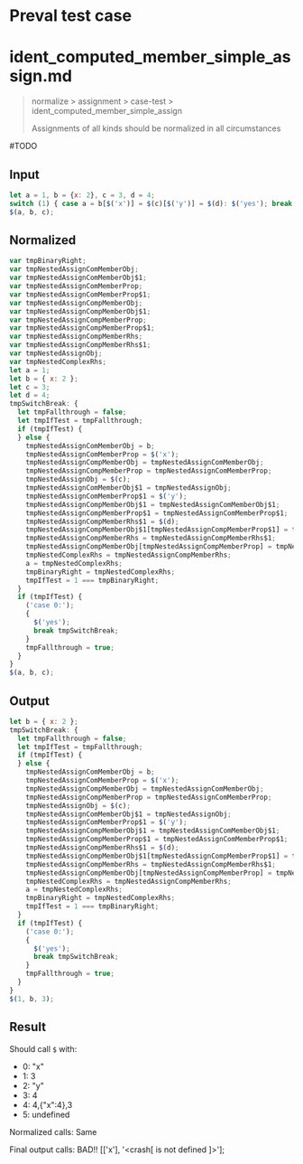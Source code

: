 # Preval test case

# ident_computed_member_simple_assign.md

> normalize > assignment > case-test > ident_computed_member_simple_assign
>
> Assignments of all kinds should be normalized in all circumstances

#TODO

## Input

`````js filename=intro
let a = 1, b = {x: 2}, c = 3, d = 4;
switch (1) { case a = b[$('x')] = $(c)[$('y')] = $(d): $('yes'); break; }
$(a, b, c);
`````

## Normalized

`````js filename=intro
var tmpBinaryRight;
var tmpNestedAssignComMemberObj;
var tmpNestedAssignComMemberObj$1;
var tmpNestedAssignComMemberProp;
var tmpNestedAssignComMemberProp$1;
var tmpNestedAssignCompMemberObj;
var tmpNestedAssignCompMemberObj$1;
var tmpNestedAssignCompMemberProp;
var tmpNestedAssignCompMemberProp$1;
var tmpNestedAssignCompMemberRhs;
var tmpNestedAssignCompMemberRhs$1;
var tmpNestedAssignObj;
var tmpNestedComplexRhs;
let a = 1;
let b = { x: 2 };
let c = 3;
let d = 4;
tmpSwitchBreak: {
  let tmpFallthrough = false;
  let tmpIfTest = tmpFallthrough;
  if (tmpIfTest) {
  } else {
    tmpNestedAssignComMemberObj = b;
    tmpNestedAssignComMemberProp = $('x');
    tmpNestedAssignCompMemberObj = tmpNestedAssignComMemberObj;
    tmpNestedAssignCompMemberProp = tmpNestedAssignComMemberProp;
    tmpNestedAssignObj = $(c);
    tmpNestedAssignComMemberObj$1 = tmpNestedAssignObj;
    tmpNestedAssignComMemberProp$1 = $('y');
    tmpNestedAssignCompMemberObj$1 = tmpNestedAssignComMemberObj$1;
    tmpNestedAssignCompMemberProp$1 = tmpNestedAssignComMemberProp$1;
    tmpNestedAssignCompMemberRhs$1 = $(d);
    tmpNestedAssignCompMemberObj$1[tmpNestedAssignCompMemberProp$1] = tmpNestedAssignCompMemberRhs$1;
    tmpNestedAssignCompMemberRhs = tmpNestedAssignCompMemberRhs$1;
    tmpNestedAssignCompMemberObj[tmpNestedAssignCompMemberProp] = tmpNestedAssignCompMemberRhs;
    tmpNestedComplexRhs = tmpNestedAssignCompMemberRhs;
    a = tmpNestedComplexRhs;
    tmpBinaryRight = tmpNestedComplexRhs;
    tmpIfTest = 1 === tmpBinaryRight;
  }
  if (tmpIfTest) {
    ('case 0:');
    {
      $('yes');
      break tmpSwitchBreak;
    }
    tmpFallthrough = true;
  }
}
$(a, b, c);
`````

## Output

`````js filename=intro
let b = { x: 2 };
tmpSwitchBreak: {
  let tmpFallthrough = false;
  let tmpIfTest = tmpFallthrough;
  if (tmpIfTest) {
  } else {
    tmpNestedAssignComMemberObj = b;
    tmpNestedAssignComMemberProp = $('x');
    tmpNestedAssignCompMemberObj = tmpNestedAssignComMemberObj;
    tmpNestedAssignCompMemberProp = tmpNestedAssignComMemberProp;
    tmpNestedAssignObj = $(c);
    tmpNestedAssignComMemberObj$1 = tmpNestedAssignObj;
    tmpNestedAssignComMemberProp$1 = $('y');
    tmpNestedAssignCompMemberObj$1 = tmpNestedAssignComMemberObj$1;
    tmpNestedAssignCompMemberProp$1 = tmpNestedAssignComMemberProp$1;
    tmpNestedAssignCompMemberRhs$1 = $(d);
    tmpNestedAssignCompMemberObj$1[tmpNestedAssignCompMemberProp$1] = tmpNestedAssignCompMemberRhs$1;
    tmpNestedAssignCompMemberRhs = tmpNestedAssignCompMemberRhs$1;
    tmpNestedAssignCompMemberObj[tmpNestedAssignCompMemberProp] = tmpNestedAssignCompMemberRhs;
    tmpNestedComplexRhs = tmpNestedAssignCompMemberRhs;
    a = tmpNestedComplexRhs;
    tmpBinaryRight = tmpNestedComplexRhs;
    tmpIfTest = 1 === tmpBinaryRight;
  }
  if (tmpIfTest) {
    ('case 0:');
    {
      $('yes');
      break tmpSwitchBreak;
    }
    tmpFallthrough = true;
  }
}
$(1, b, 3);
`````

## Result

Should call `$` with:
 - 0: "x"
 - 1: 3
 - 2: "y"
 - 3: 4
 - 4: 4,{"x":4},3
 - 5: undefined

Normalized calls: Same

Final output calls: BAD!!
[['x'], '<crash[ <ref> is not defined ]>'];


